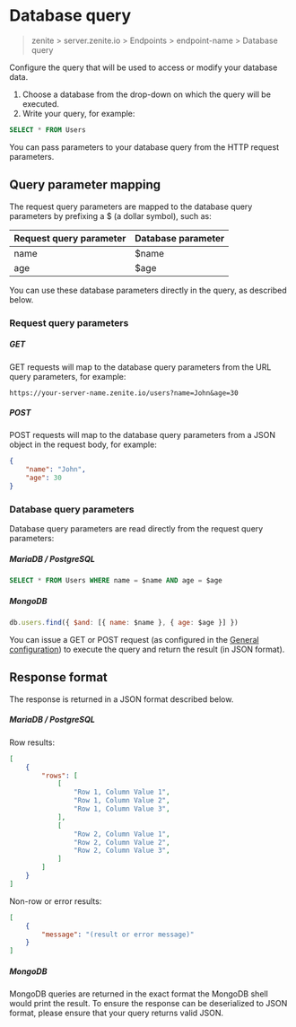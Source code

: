 # Database query

> zenite > server.zenite.io > Endpoints > endpoint-name > Database query

Configure the query that will be used to access or modify your database data.

1. Choose a database from the drop-down on which the query will be executed.
2. Write your query, for example:

```sql
SELECT * FROM Users
```

You can pass parameters to your database query from the HTTP request parameters.

## Query parameter mapping

The request query parameters are mapped to the database query parameters by prefixing a $ (a dollar symbol), such as:

| Request query parameter | Database parameter  |
| ----------------------- | ------------------- |
| name                    | $name               |
| age                     | $age                |

You can use these database parameters directly in the query, as described below.

### Request query parameters

##### GET

GET requests will map to the database query parameters from the URL query parameters, for example:
```
https://your-server-name.zenite.io/users?name=John&age=30
```

##### POST

POST requests will map to the database query parameters from a JSON object in the request body, for example:

```json
{
    "name": "John",
    "age": 30
}
```

### Database query parameters

Database query parameters are read directly from the request query parameters:

##### MariaDB / PostgreSQL

```sql
SELECT * FROM Users WHERE name = $name AND age = $age
```

##### MongoDB
```javascript
db.users.find({ $and: [{ name: $name }, { age: $age }] })
```

You can issue a GET or POST request (as configured in the [General configuration](endpoints/general.md)) to execute the query and return the result (in JSON format).

## Response format

The response is returned in a JSON format described below.

##### MariaDB / PostgreSQL

Row results:
```json
[
    {
        "rows": [
            [
                "Row 1, Column Value 1",
                "Row 1, Column Value 2",
                "Row 1, Column Value 3",
            ],
            [
                "Row 2, Column Value 1",
                "Row 2, Column Value 2",
                "Row 2, Column Value 3",
            ]
        ]
    }
]
```

Non-row or error results:
```json
[
    {
        "message": "(result or error message)"
    }
]
```

##### MongoDB

MongoDB queries are returned in the exact format the MongoDB shell would print the result. To ensure the response can be deserialized to JSON format, please ensure that your query returns valid JSON.